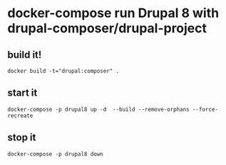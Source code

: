 # docker-compose run Drupal 8 with drupal-composer/drupal-project

## build it!
	docker build -t="drupal:composer" .
## start it
	docker-compose -p drupal8 up -d  --build --remove-orphans --force-recreate
## stop it
	docker-compose -p drupal8 down